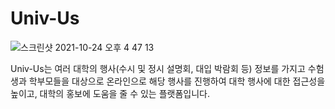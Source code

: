# Univ-Us
![스크린샷 2021-10-24 오후 4 47 13](https://user-images.githubusercontent.com/62709718/138585295-3bacb3a9-0341-4a7b-b83a-8fba64bf2001.png)

Univ-Us는 여러 대학의 행사(수시 및 정시 설명회, 대입 박람회 등) 정보를 가지고 수험생과 학부모들을 대상으로 온라인으로 해당 행사를 진행하여 대학 행사에 대한 접근성을 높이고, 대학의 홍보에 도움을 줄 수 있는 플랫폼입니다.
